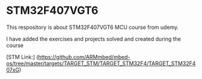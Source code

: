 # STM32F407VGT6

This respository is about STM32F407VGT6 MCU course from udemy.

I have added the exercises and projects solved and created during the course

[STM Link:] (https://github.com/ARMmbed/mbed-os/tree/master/targets/TARGET_STM/TARGET_STM32F4/TARGET_STM32F407xG)
